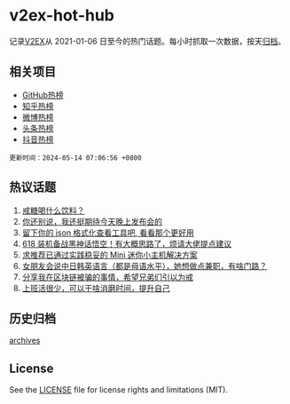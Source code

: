 # v2ex-hot-hub

 记录[V2EX](https://www.v2ex.com/)从 2021-01-06 日至今的热门话题。每小时抓取一次数据，按天[归档](archives)。
 
 ## 相关项目

- [GitHub热榜](https://github.com/snaildev/github-hot-hub)
- [知乎热榜](https://github.com/snaildev/zhihu-hot-hub)
- [微博热榜](https://github.com/snaildev/weibo-hot-hub)
- [头条热榜](https://github.com/snaildev/toutiao-hot-hub)
- [抖音热榜](https://github.com/snaildev/douyin-hot-hub)


 `更新时间：2024-05-14 07:06:56 +0800`

## 热议话题

1. [戒糖喝什么饮料？](https://www.v2ex.com/t/1040164)
1. [你还别说，我还挺期待今天晚上发布会的](https://www.v2ex.com/t/1040122)
1. [留下你的 json 格式化查看工具吧, 看看那个更好用](https://www.v2ex.com/t/1040158)
1. [618 装机备战黑神话悟空！有大概思路了，烦请大佬提点建议](https://www.v2ex.com/t/1040142)
1. [求推荐已通过实践稳妥的 Mini 迷你小主机解决方案](https://www.v2ex.com/t/1040291)
1. [女朋友会说中日韩英语言（都是母语水平），她想做点兼职，有啥门路？](https://www.v2ex.com/t/1040316)
1. [分享我在区块链被骗的事情，希望兄弟们引以为戒](https://www.v2ex.com/t/1040140)
1. [上班活很少，可以干啥消磨时间，提升自己](https://www.v2ex.com/t/1040206)

## 历史归档

[archives](archives)

## License

See the [LICENSE](LICENSE) file for license rights and limitations (MIT).
